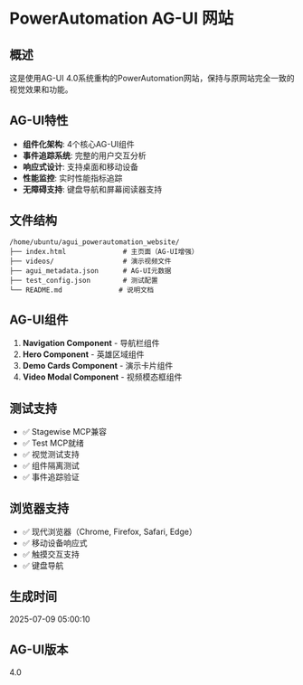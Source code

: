# PowerAutomation AG-UI 网站

## 概述
这是使用AG-UI 4.0系统重构的PowerAutomation网站，保持与原网站完全一致的视觉效果和功能。

## AG-UI特性
- **组件化架构**: 4个核心AG-UI组件
- **事件追踪系统**: 完整的用户交互分析
- **响应式设计**: 支持桌面和移动设备
- **性能监控**: 实时性能指标追踪
- **无障碍支持**: 键盘导航和屏幕阅读器支持

## 文件结构
```
/home/ubuntu/agui_powerautomation_website/
├── index.html              # 主页面（AG-UI增强）
├── videos/                 # 演示视频文件
├── agui_metadata.json      # AG-UI元数据
├── test_config.json        # 测试配置
└── README.md              # 说明文档
```

## AG-UI组件
1. **Navigation Component** - 导航栏组件
2. **Hero Component** - 英雄区域组件  
3. **Demo Cards Component** - 演示卡片组件
4. **Video Modal Component** - 视频模态框组件

## 测试支持
- ✅ Stagewise MCP兼容
- ✅ Test MCP就绪
- ✅ 视觉测试支持
- ✅ 组件隔离测试
- ✅ 事件追踪验证

## 浏览器支持
- ✅ 现代浏览器（Chrome, Firefox, Safari, Edge）
- ✅ 移动设备响应式
- ✅ 触摸交互支持
- ✅ 键盘导航

## 生成时间
2025-07-09 05:00:10

## AG-UI版本
4.0
